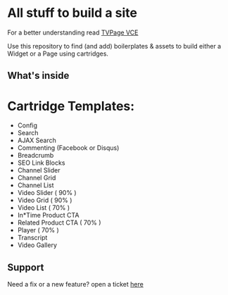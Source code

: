 # All stuff to build a site

For a better understanding read [TVPage VCE](https://drive.google.com/a/tvpage.com/file/d/0B2Z67c0Imkm_MkgwRnByU19Gbk5TdEJEVE1tNUdBNHJ5Sk1z/view?usp=sharing)

Use this repository to find (and add) boilerplates & assets to build either a Widget or a Page using cartridges.

## What's inside

# Cartridge Templates:

* Config
* Search
* AJAX Search
* Commenting (Facebook or Disqus)
* Breadcrumb
* SEO Link Blocks
* Channel Slider
* Channel Grid
* Channel List
* Video Slider ( 90% )
* Video Grid ( 90% )
* Video List ( 70% )
* In*Time Product CTA
* Related Product CTA ( 70% )
* Player ( 70% )
* Transcript
* Video Gallery

## Support

Need a fix or a new feature? open a ticket [here](http://tvpage.atlassian.net)